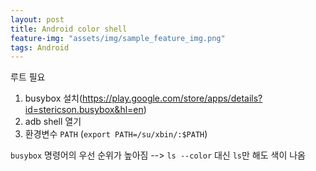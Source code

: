 ```yaml
---
layout: post
title: Android color shell
feature-img: "assets/img/sample_feature_img.png"
tags: Android
---
```


루트 필요

1. busybox 설치(https://play.google.com/store/apps/details?id=stericson.busybox&hl=en)
2. adb shell 열기
3. 환경변수 `PATH` (`export PATH=/su/xbin/:$PATH`)

`busybox` 명령어의 우선 순위가 높아짐
--> `ls --color` 대신 `ls`만 해도 색이 나옴

